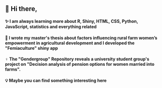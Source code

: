 
## 👋 Hi there,  
####    ✨ I am always learning more about R, Shiny, HTML, CSS, Python, JavaScript, statistics and everything related
####    🌱 I wrote my master's thesis about factors influencing rural farm women’s empowerment in agricultural development and I developed the "Femiaculture" shiny app
####    ♀️ The "Gendergroup" Repository reveals a university student group's project on "Decision analysis of pension options for women married into farms".
####    💡 Maybe you can find something interesting here
